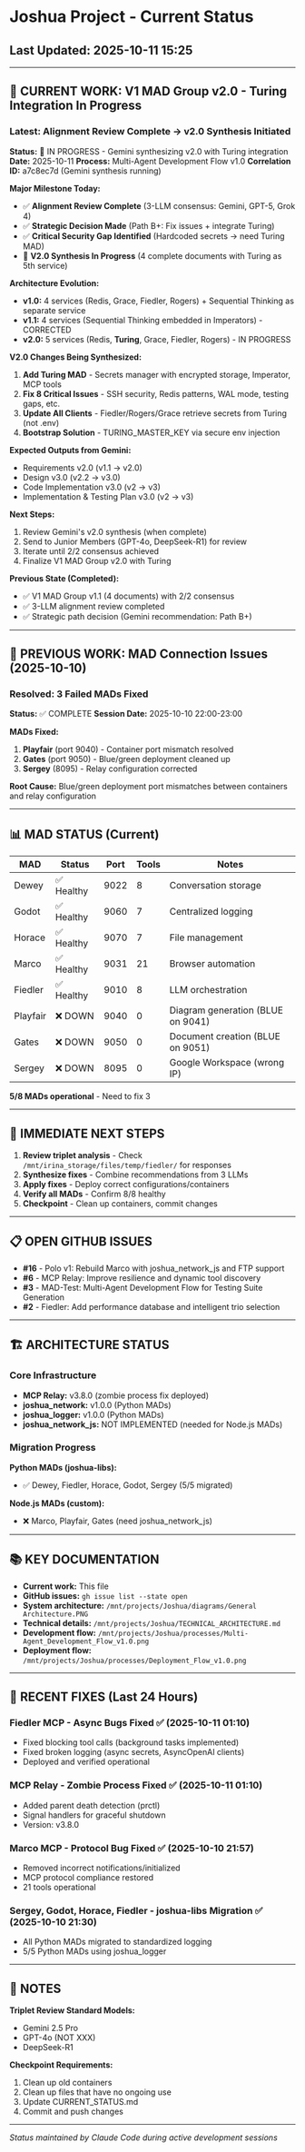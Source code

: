 # Joshua Project - Current Status

## Last Updated: 2025-10-11 15:25

---

## 🚧 CURRENT WORK: V1 MAD Group v2.0 - Turing Integration In Progress

### Latest: Alignment Review Complete → v2.0 Synthesis Initiated
**Status:** 🔄 IN PROGRESS - Gemini synthesizing v2.0 with Turing integration
**Date:** 2025-10-11
**Process:** Multi-Agent Development Flow v1.0
**Correlation ID:** a7c8ec7d (Gemini synthesis running)

**Major Milestone Today:**
- ✅ **Alignment Review Complete** (3-LLM consensus: Gemini, GPT-5, Grok 4)
- ✅ **Strategic Decision Made** (Path B+: Fix issues + integrate Turing)
- ✅ **Critical Security Gap Identified** (Hardcoded secrets → need Turing MAD)
- 🔄 **V2.0 Synthesis In Progress** (4 complete documents with Turing as 5th service)

**Architecture Evolution:**
- **v1.0:** 4 services (Redis, Grace, Fiedler, Rogers) + Sequential Thinking as separate service
- **v1.1:** 4 services (Sequential Thinking embedded in Imperators) - CORRECTED
- **v2.0:** 5 services (Redis, **Turing**, Grace, Fiedler, Rogers) - IN PROGRESS

**V2.0 Changes Being Synthesized:**
1. **Add Turing MAD** - Secrets manager with encrypted storage, Imperator, MCP tools
2. **Fix 8 Critical Issues** - SSH security, Redis patterns, WAL mode, testing gaps, etc.
3. **Update All Clients** - Fiedler/Rogers/Grace retrieve secrets from Turing (not .env)
4. **Bootstrap Solution** - TURING_MASTER_KEY via secure env injection

**Expected Outputs from Gemini:**
- Requirements v2.0 (v1.1 → v2.0)
- Design v3.0 (v2.2 → v3.0)
- Code Implementation v3.0 (v2 → v3)
- Implementation & Testing Plan v3.0 (v2 → v3)

**Next Steps:**
1. Review Gemini's v2.0 synthesis (when complete)
2. Send to Junior Members (GPT-4o, DeepSeek-R1) for review
3. Iterate until 2/2 consensus achieved
4. Finalize V1 MAD Group v2.0 with Turing

**Previous State (Completed):**
- ✅ V1 MAD Group v1.1 (4 documents) with 2/2 consensus
- ✅ 3-LLM alignment review completed
- ✅ Strategic path decision (Gemini recommendation: Path B+)

---

## 🔧 PREVIOUS WORK: MAD Connection Issues (2025-10-10)

### Resolved: 3 Failed MADs Fixed
**Status:** ✅ COMPLETE
**Session Date:** 2025-10-10 22:00-23:00

**MADs Fixed:**
1. **Playfair** (port 9040) - Container port mismatch resolved
2. **Gates** (port 9050) - Blue/green deployment cleaned up
3. **Sergey** (8095) - Relay configuration corrected

**Root Cause:** Blue/green deployment port mismatches between containers and relay configuration

---

## 📊 MAD STATUS (Current)

| MAD | Status | Port | Tools | Notes |
|-----|--------|------|-------|-------|
| Dewey | ✅ Healthy | 9022 | 8 | Conversation storage |
| Godot | ✅ Healthy | 9060 | 7 | Centralized logging |
| Horace | ✅ Healthy | 9070 | 7 | File management |
| Marco | ✅ Healthy | 9031 | 21 | Browser automation |
| Fiedler | ✅ Healthy | 9010 | 8 | LLM orchestration |
| Playfair | ❌ DOWN | 9040 | 0 | Diagram generation (BLUE on 9041) |
| Gates | ❌ DOWN | 9050 | 0 | Document creation (BLUE on 9051) |
| Sergey | ❌ DOWN | 8095 | 0 | Google Workspace (wrong IP) |

**5/8 MADs operational** - Need to fix 3

---

## 🎯 IMMEDIATE NEXT STEPS

1. **Review triplet analysis** - Check `/mnt/irina_storage/files/temp/fiedler/` for responses
2. **Synthesize fixes** - Combine recommendations from 3 LLMs
3. **Apply fixes** - Deploy correct configurations/containers
4. **Verify all MADs** - Confirm 8/8 healthy
5. **Checkpoint** - Clean up containers, commit changes

---

## 📋 OPEN GITHUB ISSUES

- **#16** - Polo v1: Rebuild Marco with joshua_network_js and FTP support
- **#6** - MCP Relay: Improve resilience and dynamic tool discovery
- **#3** - MAD-Test: Multi-Agent Development Flow for Testing Suite Generation
- **#2** - Fiedler: Add performance database and intelligent trio selection

---

## 🏗️ ARCHITECTURE STATUS

### Core Infrastructure
- **MCP Relay:** v3.8.0 (zombie process fix deployed)
- **joshua_network:** v1.0.0 (Python MADs)
- **joshua_logger:** v1.0.0 (Python MADs)
- **joshua_network_js:** NOT IMPLEMENTED (needed for Node.js MADs)

### Migration Progress
**Python MADs (joshua-libs):**
- ✅ Dewey, Fiedler, Horace, Godot, Sergey (5/5 migrated)

**Node.js MADs (custom):**
- ❌ Marco, Playfair, Gates (need joshua_network_js)

---

## 📚 KEY DOCUMENTATION

- **Current work:** This file
- **GitHub issues:** `gh issue list --state open`
- **System architecture:** `/mnt/projects/Joshua/diagrams/General Architecture.PNG`
- **Technical details:** `/mnt/projects/Joshua/TECHNICAL_ARCHITECTURE.md`
- **Development flow:** `/mnt/projects/Joshua/processes/Multi-Agent_Development_Flow_v1.0.png`
- **Deployment flow:** `/mnt/projects/Joshua/processes/Deployment_Flow_v1.0.png`

---

## 🔧 RECENT FIXES (Last 24 Hours)

### Fiedler MCP - Async Bugs Fixed ✅ (2025-10-11 01:10)
- Fixed blocking tool calls (background tasks implemented)
- Fixed broken logging (async secrets, AsyncOpenAI clients)
- Deployed and verified operational

### MCP Relay - Zombie Process Fixed ✅ (2025-10-11 01:10)
- Added parent death detection (prctl)
- Signal handlers for graceful shutdown
- Version: v3.8.0

### Marco MCP - Protocol Bug Fixed ✅ (2025-10-10 21:57)
- Removed incorrect notifications/initialized
- MCP protocol compliance restored
- 21 tools operational

### Sergey, Godot, Horace, Fiedler - joshua-libs Migration ✅ (2025-10-10 21:30)
- All Python MADs migrated to standardized logging
- 5/5 Python MADs using joshua_logger

---

## 📝 NOTES

**Triplet Review Standard Models:**
- Gemini 2.5 Pro
- GPT-4o (NOT XXX)
- DeepSeek-R1

**Checkpoint Requirements:**
1. Clean up old containers
2. Clean up files that have no ongoing use
3. Update CURRENT_STATUS.md
4. Commit and push changes

---

*Status maintained by Claude Code during active development sessions*
